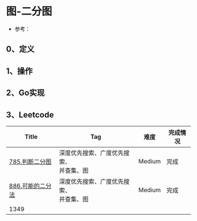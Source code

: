# 图-二分图

- 参考：

## 0、定义

## 1、操作

## 2、Go实现

## 3、Leetcode

| Title                                                        | Tag                                          | 难度   | 完成情况 |
| ------------------------------------------------------------ | -------------------------------------------- | ------ | -------- |
| [785.判断二分图](https://leetcode-cn.com/problems/is-graph-bipartite/) | 深度优先搜索、广度优先搜索、<br />并查集、图 | Medium | 完成     |
| [886.可能的二分法](https://leetcode-cn.com/problems/possible-bipartition/) | 深度优先搜索、广度优先搜索、<br />并查集、图 | Medium | 完成     |
| 1349                                                         |                                              |        |          |